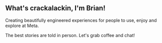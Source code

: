 ## What's crackalackin, I'm Brian!

Creating beautifully engineered experiences for people to use, enjoy and explore at Meta.

The best stories are told in person. Let's grab coffee and chat!
